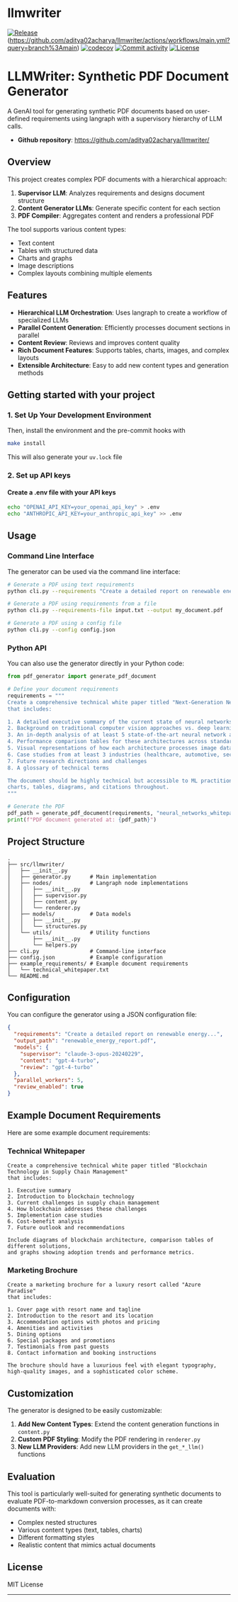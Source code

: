 # llmwriter

[![Release](https://img.shields.io/github/v/release/aditya02acharya/llmwriter)](https://img.shields.io/github/v/release/aditya02acharya/llmwriter)
(https://github.com/aditya02acharya/llmwriter/actions/workflows/main.yml?query=branch%3Amain)
[![codecov](https://codecov.io/gh/aditya02acharya/llmwriter/branch/main/graph/badge.svg)](https://codecov.io/gh/aditya02acharya/llmwriter)
[![Commit activity](https://img.shields.io/github/commit-activity/m/aditya02acharya/llmwriter)](https://img.shields.io/github/commit-activity/m/aditya02acharya/llmwriter)
[![License](https://img.shields.io/github/license/aditya02acharya/llmwriter)](https://img.shields.io/github/license/aditya02acharya/llmwriter)

# LLMWriter: Synthetic PDF Document Generator

A GenAI tool for generating synthetic PDF documents based on user-defined requirements using langraph with a supervisory hierarchy of LLM calls.

- **Github repository**: <https://github.com/aditya02acharya/llmwriter/>

## Overview

This project creates complex PDF documents with a hierarchical approach:

1. **Supervisor LLM**: Analyzes requirements and designs document structure
2. **Content Generator LLMs**: Generate specific content for each section
3. **PDF Compiler**: Aggregates content and renders a professional PDF

The tool supports various content types:
- Text content
- Tables with structured data
- Charts and graphs
- Image descriptions
- Complex layouts combining multiple elements

## Features

- **Hierarchical LLM Orchestration**: Uses langraph to create a workflow of specialized LLMs
- **Parallel Content Generation**: Efficiently processes document sections in parallel
- **Content Review**: Reviews and improves content quality
- **Rich Document Features**: Supports tables, charts, images, and complex layouts
- **Extensible Architecture**: Easy to add new content types and generation methods

## Getting started with your project

### 1. Set Up Your Development Environment

Then, install the environment and the pre-commit hooks with

```bash
make install
```

This will also generate your `uv.lock` file

### 2. Set up API keys
#### Create a .env file with your API keys
```bash
echo "OPENAI_API_KEY=your_openai_api_key" > .env
echo "ANTHROPIC_API_KEY=your_anthropic_api_key" >> .env
```

## Usage

### Command Line Interface

The generator can be used via the command line interface:

```bash
# Generate a PDF using text requirements
python cli.py --requirements "Create a detailed report on renewable energy technologies including solar, wind, and hydroelectric power. Include comparison tables and trend charts."

# Generate a PDF using requirements from a file
python cli.py --requirements-file input.txt --output my_document.pdf

# Generate a PDF using a config file
python cli.py --config config.json
```

### Python API

You can also use the generator directly in your Python code:

```python
from pdf_generator import generate_pdf_document

# Define your document requirements
requirements = """
Create a comprehensive technical white paper titled "Next-Generation Neural Networks for Computer Vision"
that includes:

1. A detailed executive summary of the current state of neural networks in computer vision
2. Background on traditional computer vision approaches vs. deep learning
3. An in-depth analysis of at least 5 state-of-the-art neural network architectures for vision tasks
4. Performance comparison tables for these architectures across standard benchmarks
5. Visual representations of how each architecture processes image data
6. Case studies from at least 3 industries (healthcare, automotive, security)
7. Future research directions and challenges
8. A glossary of technical terms

The document should be highly technical but accessible to ML practitioners. Include appropriate
charts, tables, diagrams, and citations throughout.
"""

# Generate the PDF
pdf_path = generate_pdf_document(requirements, "neural_networks_whitepaper.pdf")
print(f"PDF document generated at: {pdf_path}")
```

## Project Structure

```
.
├── src/llmwriter/
│   ├── __init__.py
│   ├── generator.py      # Main implementation
│   ├── nodes/            # Langraph node implementations
│   │   ├── __init__.py
│   │   ├── supervisor.py
│   │   ├── content.py
│   │   └── renderer.py
│   ├── models/           # Data models
│   │   ├── __init__.py
│   │   └── structures.py
│   └── utils/            # Utility functions
│       ├── __init__.py
│       └── helpers.py
├── cli.py                # Command-line interface
├── config.json           # Example configuration
├── example_requirements/ # Example document requirements
│   └── technical_whitepaper.txt
└── README.md
```

## Configuration

You can configure the generator using a JSON configuration file:

```json
{
  "requirements": "Create a detailed report on renewable energy...",
  "output_path": "renewable_energy_report.pdf",
  "models": {
    "supervisor": "claude-3-opus-20240229",
    "content": "gpt-4-turbo",
    "review": "gpt-4-turbo"
  },
  "parallel_workers": 5,
  "review_enabled": true
}
```

## Example Document Requirements

Here are some example document requirements:

### Technical Whitepaper
```
Create a comprehensive technical white paper titled "Blockchain Technology in Supply Chain Management"
that includes:

1. Executive summary
2. Introduction to blockchain technology
3. Current challenges in supply chain management
4. How blockchain addresses these challenges
5. Implementation case studies
6. Cost-benefit analysis
7. Future outlook and recommendations

Include diagrams of blockchain architecture, comparison tables of different solutions,
and graphs showing adoption trends and performance metrics.
```

### Marketing Brochure
```
Create a marketing brochure for a luxury resort called "Azure Paradise"
that includes:

1. Cover page with resort name and tagline
2. Introduction to the resort and its location
3. Accommodation options with photos and pricing
4. Amenities and activities
5. Dining options
6. Special packages and promotions
7. Testimonials from past guests
8. Contact information and booking instructions

The brochure should have a luxurious feel with elegant typography,
high-quality images, and a sophisticated color scheme.
```

## Customization

The generator is designed to be easily customizable:

1. **Add New Content Types**: Extend the content generation functions in `content.py`
2. **Custom PDF Styling**: Modify the PDF rendering in `renderer.py`
3. **New LLM Providers**: Add new LLM providers in the `get_*_llm()` functions

## Evaluation

This tool is particularly well-suited for generating synthetic documents to evaluate PDF-to-markdown conversion processes, as it can create documents with:

- Complex nested structures
- Various content types (text, tables, charts)
- Different formatting styles
- Realistic content that mimics actual documents

## License

MIT License

---
